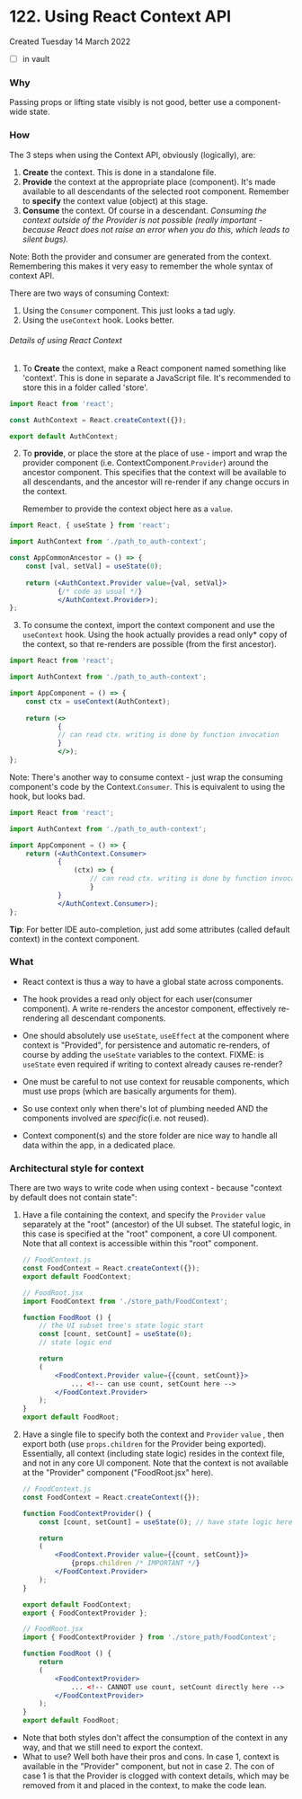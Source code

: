 # 122. Using React Context API
Created Tuesday 14 March 2022
- [ ] in vault

### Why
Passing props or lifting state visibly is not good, better use a component-wide state.


### How
The 3 steps when using the Context API, obviously (logically), are:
1. **Create** the context. This is done in a standalone file.
2. **Provide** the context at the appropriate place (component). It's made available to all descendants of the selected root component. Remember to **specify** the context value (object) at this stage.
3. **Consume** the context. Of course in a descendant. *Consuming the context outside of the Provider is not possible (really important - because React does not raise an error when you do this, which leads to silent bugs).*

Note: Both the provider and consumer are generated from the context. Remembering this makes it very easy to remember the whole syntax of context API.

There are two ways of consuming Context:
1. Using the `Consumer` component. This just looks a tad ugly.
2. Using the `useContext` hook. Looks better.

###### Details of using React Context
1. To **Create** the context, make a React component named something like 'context'. This is done in separate a JavaScript file. It's recommended to store this in a folder called 'store'.
```js
import React from 'react';

const AuthContext = React.createContext({});

export default AuthContext;
```
2. To **provide**, or place the store at the place of use - import and wrap the provider component (i.e. ContextComponent.`Provider`) around the ancestor component. This specifies that the context will be available to all descendants, and the ancestor will re-render if any change occurs in the context.
   
   Remember to provide the context object here as a `value`.
```jsx
import React, { useState } from 'react';

import AuthContext from './path_to_auth-context';

const AppCommonAncestor = () => {
	const [val, setVal] = useState(0);
	
	return (<AuthContext.Provider value={val, setVal}> 
			{/* code as usual */}
			</AuthContext.Provider>);
};
```
3.  To consume the context, import the context component and use the `useContext` hook. Using the hook actually provides a read only<span title="write is achieved using functions, similar to lifting state up">*</span> copy of the context, so that re-renders are possible (from the first ancestor).
```jsx
import React from 'react';

import AuthContext from './path_to_auth-context';

import AppComponent = () => {
	const ctx = useContext(AuthContext);
	
	return (<>
			{ 
			// can read ctx. writing is done by function invocation
			}
			</>);
};
```

Note: There's another way to consume context - just wrap the consuming component's code by the Context.`Consumer`. This is equivalent to using the hook, but looks bad.
```jsx
import React from 'react';

import AuthContext from './path_to_auth-context';

import AppComponent = () => {
	return (<AuthContext.Consumer>
			{ 
				(ctx) => {
					// can read ctx. writing is done by function invocation
					}
			}
			</AuthContext.Consumer>);
};
```

**Tip**: For better IDE auto-completion, just add some attributes (called default context) in the context component.


### What
- React context is thus a way to have a global state across components.
- The hook provides a read only object for each user(consumer component). A write re-renders the ancestor component, effectively re-rendering all descendant components.

- One should absolutely use `useState`, `useEffect` at the component where context is "Provided", for persistence and automatic re-renders, of course by adding the `useState` variables to the context. FIXME: is `useState` even required if writing to context already causes re-render?

- One must be careful to not use context for reusable components, which must use props (which are basically arguments for them).
- So use context only when there's lot of plumbing needed AND the components involved are *specific*(i.e. not reused).

- Context component(s) and the store folder are nice way to handle all data within the app, in a dedicated place.


### Architectural style for context
There are two ways to write code when using context - because "context by default does not contain state":
1. Have a file containing the context, and specify the `Provider` `value` separately at the "root" (ancestor) of the UI subset. The stateful logic, in this case is specified at the "root" component, a core UI component. Note that all context is accessible within this "root" component.
	```jsx
	// FoodContext.js
	const FoodContext = React.createContext({});
	export default FoodContext;
	```
	
	```jsx
	// FoodRoot.jsx
	import FoodContext from './store_path/FoodContext';

	function FoodRoot () {
		// the UI subset tree's state logic start
		const [count, setCount] = useState(0);
		// state logic end

		return 
		(
			<FoodContext.Provider value={{count, setCount}}>
				... <!-- can use count, setCount here -->
			</FoodContext.Provider>
		);
	}
	export default FoodRoot;
	```
2. Have a single file to specify both the context and `Provider` `value` , then export both (use `props.children` for the Provider being exported). Essentially, all context (including state logic) resides in the context file, and not in any core UI component. Note that the context is not available at the "Provider" component ("FoodRoot.jsx" here).
	```jsx
	// FoodContext.js
	const FoodContext = React.createContext({});

	function FoodContextProvider() {
		const [count, setCount] = useState(0); // have state logic here

		return 
		(
			<FoodContext.Provider value={{count, setCount}}>
				{props.children /* IMPORTANT */}
			</FoodContext.Provider>
		);
	}
	
	export default FoodContext;
	export { FoodContextProvider };
	```
	
	```jsx
	// FoodRoot.jsx
	import { FoodContextProvider } from './store_path/FoodContext';

	function FoodRoot () {
		return 
		(
			<FoodContextProvider>
				... <!-- CANNOT use count, setCount directly here -->
			</FoodContextProvider>
		);
	}
	export default FoodRoot;
	```
- Note that both styles don't affect the consumption of the context in any way, and that we still need to export the context.
- What to use? Well both have their pros and cons. In case 1, context is available in the "Provider" component, but not in case 2. The con of case 1 is that the Provider is clogged with context details, which may be removed from it and placed in the context, to make the code lean.